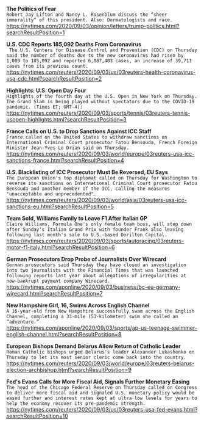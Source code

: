 **The Politics of Fear**\
`Robert Jay Lifton and Nancy L. Rosenblum discuss the “sheer immorality” of this president. Also: Dermatologists and race.`\
https://nytimes.com/2020/09/03/opinion/letters/trump-politics.html?searchResultPosition=1

**U.S. CDC Reports 185,092 Deaths From Coronavirus**\
` The U.S. Centers for Disease Control and Prevention (CDC) on Thursday said the number of deaths due to the new coronavirus had risen by 1,009 to 185,092 and reported 6,087,403 cases, an increase of 39,711 cases from its previous count.`\
https://nytimes.com/reuters/2020/09/03/us/03reuters-health-coronavirus-usa-cdc.html?searchResultPosition=2

**Highlights: U.S. Open Day Four**\
`Highlights of the fourth day at the U.S. Open in New York on Thursday. The Grand Slam is being played without spectators due to the COVID-19 pandemic. (Times ET; GMT-4):`\
https://nytimes.com/reuters/2020/09/03/sports/tennis/03reuters-tennis-usopen-highlights.html?searchResultPosition=3

**France Calls on U.S. to Drop Sanctions Against ICC Staff**\
`France called on the United States to withdraw sanctions on International Criminal Court prosecutor Fatou Bensouda, French Foreign Minister Jean-Yves Le Drian said on Thursday. `\
https://nytimes.com/reuters/2020/09/03/world/europe/03reuters-usa-icc-sanctions-france.html?searchResultPosition=4

**U.S. Blacklisting of ICC Prosecutor Must Be Reversed, EU Says**\
`The European Union's top diplomat called on Thursday for Washington to reverse its sanctions on International Criminal Court prosecutor Fatou Bensouda and another member of the ICC, calling the measures "unacceptable and unprecedented".`\
https://nytimes.com/reuters/2020/09/03/world/asia/03reuters-usa-icc-sanctions-eu.html?searchResultPosition=5

**Team Sold, Williams Family to Leave F1 After Italian GP**\
`Claire Williams, Formula One's only female team boss, will step down after Sunday's Italian Grand Prix with founder Frank also leaving following last month's sale to U.S.-based Dorilton Capital.`\
https://nytimes.com/reuters/2020/09/03/sports/autoracing/03reuters-motor-f1-italy.html?searchResultPosition=6

**German Prosecutors Drop Probe of Journalists Over Wirecard**\
`German prosecutors said Thursday they have closed an investigation into two journalists with the Financial Times that was launched following reports last year about allegations of irregularities at now-bankrupt payment company Wirecard.`\
https://nytimes.com/aponline/2020/09/03/business/bc-eu-germany-wirecard.html?searchResultPosition=7

**New Hampshire Girl, 16, Swims Across English Channel**\
`A 16-year-old from New Hampshire successfully swam across the English Channel, completing a 33-mile (53-kilometer) swim she called an “adventure.” `\
https://nytimes.com/aponline/2020/09/03/sports/ap-us-teenage-swimmer-english-channel.html?searchResultPosition=8

**European Bishops Demand Belarus Allow Return of Catholic Leader**\
`Roman Catholic bishops urged Belarus's leader Alexander Lukashenko on Thursday to let its most senior cleric come back into the country.`\
https://nytimes.com/reuters/2020/09/03/world/europe/03reuters-belarus-election-archbishop.html?searchResultPosition=9

**Fed's Evans Calls for More Fiscal Aid, Signals Further Monetary Easing**\
`The head of the Chicago Federal Reserve on Thursday called on Congress to deliver more fiscal aid and signaled U.S. monetary policy would be eased further and interest rates kept at ultra-low levels for years to help the economy recover its pre-pandemic strength. `\
https://nytimes.com/reuters/2020/09/03/us/03reuters-usa-fed-evans.html?searchResultPosition=10


